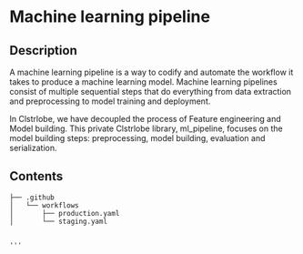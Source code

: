 # Machine learning pipeline

## Description

A machine learning pipeline is a way to codify and automate the workflow it takes to produce a machine learning model. Machine learning pipelines consist of multiple sequential steps that do everything from data extraction and preprocessing to model training and deployment.

In Clstrlobe, we have decoupled the process of Feature engineering and Model building. This private Clstrlobe library, ml_pipeline, focuses on the model building steps: preprocessing, model building, evaluation and serialization.

## Contents

```
├── .github
│   └── workflows
│       ├── production.yaml
│       └── staging.yaml


'''
